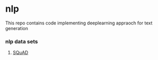 # nlp 
This repo contains code implementing deeplearning appraoch for text generation

### nlp data sets
1. [SQuAD](https://rajpurkar.github.io/SQuAD-explorer/)
